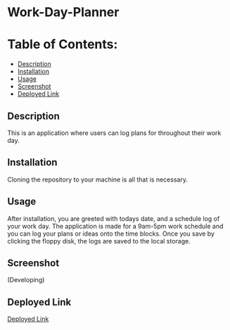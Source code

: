 # Work-Day-Planner

# Table of Contents:
* [Description](#description)
* [Installation](#installation)
* [Usage](#usage)
* [Screenshot](#screenshot)
* [Deployed Link](#deployed-link)

## Description
This is an application where users can log plans for throughout their work day.

## Installation
Cloning the repository to your machine is all that is necessary.

## Usage
After installation, you are greeted with todays date, and a schedule log of your work day. The application is made for a 9am-5pm work schedule and you can log your plans or ideas onto the time blocks. Once you save by clicking the floppy disk, the logs are saved to the local storage.

## Screenshot 
(Developing)

## Deployed Link
[Deployed Link]()